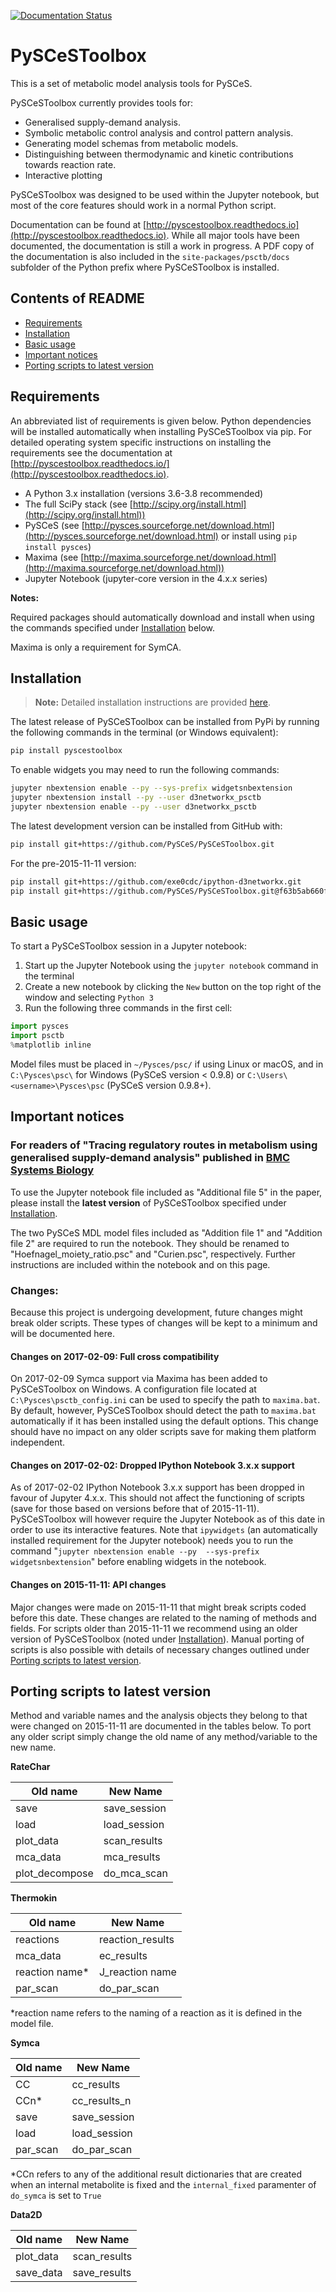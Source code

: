 [![Documentation Status](https://readthedocs.org/projects/pyscestoolbox/badge/?version=latest)](http://pyscestoolbox.readthedocs.org/en/latest/?badge=latest)

# PySCeSToolbox

This is a set of metabolic model analysis tools for PySCeS.

PySCeSToolbox currently provides tools for:

- Generalised supply-demand analysis.
- Symbolic metabolic control analysis and control pattern analysis.
- Generating model schemas from metabolic models.
- Distinguishing between thermodynamic and kinetic contributions towards reaction rate.
- Interactive plotting

PySCeSToolbox was designed to be used within the Jupyter notebook, but most of the core features should work in a normal Python script.

Documentation can be found at 
[http://pyscestoolbox.readthedocs.io](http://pyscestoolbox.readthedocs.io). 
While all major tools have been documented, the documentation is still a work in 
progress. A PDF copy of the documentation is also included in the 
`site-packages/psctb/docs` subfolder of the Python prefix where PySCeSToolbox 
is installed.

## Contents of README

* [Requirements](#requirements)
* [Installation](#installation)
* [Basic usage](#basic-usage)
* [Important notices](#important-notices)
* [Porting scripts to latest version](#porting-scripts-to-latest-version)

## Requirements

An abbreviated list of requirements is given below. Python dependencies will be 
installed automatically when installing PySCeSToolbox via pip. For detailed 
operating system specific instructions on installing the requirements see the 
documentation at 
[http://pyscestoolbox.readthedocs.io/](http://pyscestoolbox.readthedocs.io).

- A Python 3.x installation (versions 3.6-3.8 recommended)
- The full SciPy stack (see [http://scipy.org/install.html](http://scipy.org/install.html))
- PySCeS (see [http://pysces.sourceforge.net/download.html](http://pysces.sourceforge.net/download.html) or install using ``pip install pysces``)
- Maxima (see [http://maxima.sourceforge.net/download.html](http://maxima.sourceforge.net/download.html))
- Jupyter Notebook (jupyter-core version in the 4.x.x series)

**Notes:**

Required packages should automatically download and install when using the commands specified under [Installation](#installation) below.

Maxima is only a requirement for SymCA.

## Installation

> **Note:** Detailed installation instructions are provided
> [here](https://pyscestoolbox.readthedocs.io/en/latest/installation.html).

The latest release of PySCeSToolbox can be installed from PyPi by running the following commands in the terminal (or Windows equivalent):

```bash
pip install pyscestoolbox
```

To enable widgets you may need to run the following commands:

```bash
jupyter nbextension enable --py --sys-prefix widgetsnbextension
jupyter nbextension install --py --user d3networkx_psctb
jupyter nbextension enable --py --user d3networkx_psctb
```

The latest development version can be installed from GitHub with:

```bash
pip install git+https://github.com/PySCeS/PySCeSToolbox.git
```

For the pre-2015-11-11 version:

```bash
pip install git+https://github.com/exe0cdc/ipython-d3networkx.git
pip install git+https://github.com/PySCeS/PySCeSToolbox.git@f63b5ab660f103105750159885608a5f48de1551
```

## Basic usage

To start a PySCeSToolbox session in a Jupyter notebook:

 1. Start up the Jupyter Notebook using the ``jupyter notebook`` command in the terminal
 2. Create a new notebook by clicking the ``New`` button on the top right of the 
    window and selecting ``Python 3`` 
 3. Run the following three commands in the first cell:

```python
import pysces
import psctb
%matplotlib inline
```

Model files must be placed in `~/Pysces/psc/` if using Linux or macOS, and in 
`C:\Pysces\psc\` for Windows (PySCeS version < 0.9.8) or 
`C:\Users\<username>\Pysces\psc` (PySCeS version 0.9.8+). 

## Important notices

### For readers of "Tracing regulatory routes in metabolism using generalised supply-demand analysis" published in [BMC Systems Biology](https://doi.org/10.1186/s12918-015-0236-1)

To use the Jupyter notebook file included as "Additional file 5" in the paper, 
please install the **latest version** of PySCeSToolbox specified under 
[Installation](#installation).

The two PySCeS MDL model files included as "Addition file 1" and "Addition file 
2" are required to run the notebook. They should be renamed to 
"Hoefnagel_moiety_ratio.psc" and "Curien.psc", respectively. Further 
instructions are included within the notebook and on this page. 

### Changes:
Because this project is undergoing development, future changes might break 
older scripts. These types of changes will be kept to a minimum and will be 
documented here.

#### Changes on 2017-02-09: Full cross compatibility
On 2017-02-09 Symca support via Maxima has been added to PySCeSToolbox on 
Windows. A configuration file located at `C:\Pysces\psctb_config.ini` can be 
used to specify the path to `maxima.bat`. By default, however, PySCeSToolbox 
should detect the path to `maxima.bat` automatically if it has been installed 
using the default options. This change should have no impact on any older 
scripts save for making them platform independent. 

#### Changes on 2017-02-02: Dropped IPython Notebook 3.x.x support
As of 2017-02-02 IPython Notebook 3.x.x support has been dropped in favour of 
Jupyter 4.x.x. This should not affect the functioning of scripts (save for those 
based on versions before that of 2015-11-11). PySCeSToolbox will however require 
the Jupyter Notebook as of this date in order to use its interactive features. 
Note that `ipywidgets` (an automatically installed requirement for the Jupyter 
notebook) needs you to run the command "`jupyter nbextension enable --py 
--sys-prefix widgetsnbextension`" before enabling widgets in the notebook. 

#### Changes on 2015-11-11: API changes
Major changes were made on 2015-11-11 that might break scripts coded before this 
date. These changes are related to the naming of methods and fields. For scripts 
older than 2015-11-11 we recommend using an older version of PySCeSToolbox 
(noted under [Installation](#installation)). Manual porting of scripts is also 
possible with details of necessary changes outlined under 
[Porting scripts to latest version](#porting-scripts-to-latest-version). 

## Porting scripts to latest version

Method and variable names and the analysis objects they belong to that were 
changed on 2015-11-11 are documented in the tables below. To port any older 
script simply change the old name of any method/variable to the new name. 

**RateChar**

|Old name       |New Name    |
|---------------|------------|
|save           |save_session|
|load           |load_session|
|plot_data      |scan_results|
|mca_data       |mca_results |
|plot_decompose |do_mca_scan |

**Thermokin**

|Old name       |New Name        |
|---------------|----------------|
|reactions      |reaction_results|
|mca_data       |ec_results      |
|reaction name* |J_reaction name |
|par_scan       |do_par_scan     |

*reaction name refers to the naming of a reaction as it is defined in the model file.

**Symca**

|Old name       |New Name    |
|---------------|------------|
|CC             |cc_results  |
|CCn*           |cc_results_n|
|save           |save_session|
|load           |load_session|
|par_scan       |do_par_scan |

*CCn refers to any of the additional result dictionaries that are created when an internal metabolite is fixed and the `internal_fixed` paramenter of `do_symca` is set to `True`

**Data2D**

|Old name       |New Name    |
|---------------|------------|
|plot_data      |scan_results|
|save_data      |save_results|
